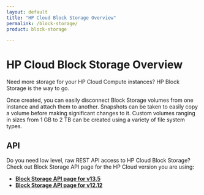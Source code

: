 ```yaml
---
layout: default
title: "HP Cloud Block Storage Overview"
permalink: /block-storage/
product: block-storage

---
```

# HP Cloud Block Storage Overview

Need more storage for your HP Cloud Compute instances?  HP Block Storage is the way to go.

Once created, you can easily disconnect Block Storage volumes from one instance and attach them to another.  Snapshots can be taken to easily copy a volume before making significant changes to it.  Custom volumes ranging in sizes from 1 GB to 2 TB can be created using a variety of file system types.


## API
Do you need low level, raw REST API access to HP Cloud Block Storage?  Check out Block Storage API page for the HP Cloud version you are using:

* [**Block Storage API page for v13.5**](/api/block-storage/)
* [**Block Storage API page for v12.12**](/api/block-storage/)


